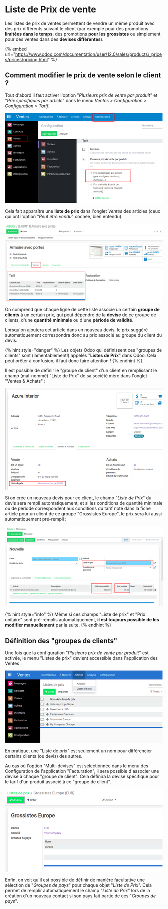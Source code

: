 # Liste de Prix de vente

Les listes de prix de ventes permettent de vendre un même produit avec des prix différents suivant le client \(par exemple pour des promotions **limitées dans le temps**, des promotions **pour les grossistes** ou simplement pour des ventes dans des **devises différentes**\).

{% embed url="https://www.odoo.com/documentation/user/12.0/sales/products\_prices/prices/pricing.html" %}

## Comment modifier le prix de vente selon le client ?

Tout d'abord il faut activer l'option "_Plusieurs prix de vente par produit_" et "_Prix spécifiques par article_" dans le menu _Ventes &gt; Configuration &gt; Configuration &gt; Tarif_.

![](.gitbook/assets/image%20%2885%29.png)

Cela fait apparaître une **liste de prix** dans l'onglet _Ventes_ des articles \(ceux qui ont l'option "_Peut être vendu_" cochée, bien entendu\).

![](.gitbook/assets/image%20%2889%29.png)

On comprend que chaque ligne de cette liste associe un certain **groupe de clients** à un certain prix, qui peut dépendre de la **devise** de ce groupe de clients, d'une **quantité minimale** ou d'une **période de validité**.

Lorsqu'on ajoutera cet article dans un nouveau devis, le prix suggéré automatiquement correspondra donc au prix associé au groupe du client du devis.

{% hint style="danger" %}
Les objets Odoo qui définissent ces "groupes de clients" sont \(lamentablement!\) appelés "**Listes de Prix**" dans Odoo. Cela peut prêter à confusion, il faut donc faire attention ! 
{% endhint %}

Il est possible de définir le "groupe de client" d'un client en remplissant le champ \(mal-nommé\) "Liste de Prix" de sa société mère dans l'onglet "Ventes & Achats" :

![](.gitbook/assets/image%20%2882%29.png)

Si on crée un nouveau devis pour ce client, le champ "_Liste de Prix_" du devis sera rempli automatiquement, et si les conditions de quantité minimale ou de période correspondent aux conditions du tarif noté dans la fiche article pour un client de ce groupe "Grossistes Europe", le prix sera lui aussi automatiquement pré-rempli :

![](.gitbook/assets/image%20%2883%29.png)

{% hint style="info" %}
Même si ces champs "Liste de prix" et "Prix unitaire" sont pré-remplis automatiquement, **il est toujours possible de les modifier manuellement** par la suite.
{% endhint %}

## Définition des "groupes de clients"

Une fois que la configuration "_Plusieurs prix de vente par produit_" est activée, le menu "Listes de prix" devient accessible dans l'application des Ventes :

![](.gitbook/assets/image%20%2879%29.png)

En pratique, une "Liste de prix" est seulement un nom pour différencier certains clients \(ou devis\) des autres.

Au cas où l'option "Multi-devises" est sélectionnée dans le menu des Configuration de l'application "Facturation", il sera possible d'associer une devise à chaque "groupe de client". Cela définira la devise spécifique pour le tarif d'un produit associé à ce "groupe de client".

![](.gitbook/assets/image%20%2891%29.png)

Enfin, on voit qu'il est possible de définir de manière facultative une sélection de "_Groupes de pays_" pour chaque objet "_Liste de Prix_". Cela permet de remplir automatiquement le champ "_Liste de Prix_" lors de la création d'un nouveau contact si son pays fait partie de ces "_Groupes de pays_".

